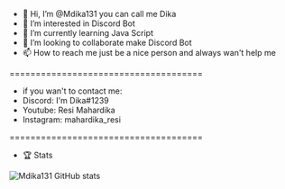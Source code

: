 - 👋 Hi, I’m @Mdika131 you can call me Dika
- 👀 I’m interested in Discord Bot
- 🌱 I’m currently learning Java Script
- 💞️ I’m looking to collaborate make Discord Bot
- 📫 How to reach me just be a nice person and always wan't help me

=====================================
- if you wan't to contact me:
- Discord: I'm Dika#1239
- Youtube: Resi Mahardika
- Instagram: mahardika_resi

=====================================
- 🏆 Stats  


 
![Mdika131 GitHub stats](https://github-readme-stats.vercel.app/api?username=Mdika131&show_icons=true)

